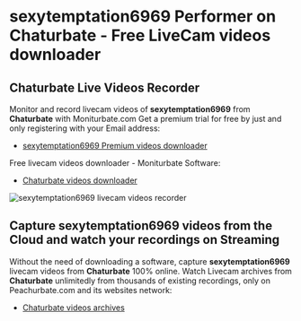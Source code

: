 # sexytemptation6969 Performer on Chaturbate - Free LiveCam videos downloader

## Chaturbate Live Videos Recorder

Monitor and record livecam videos of **sexytemptation6969** from **Chaturbate** with Moniturbate.com
Get a premium trial for free by just and only registering with your Email address:
* [sexytemptation6969 Premium videos downloader](https://moniturbate.com/request-demo-licence-key.html)

Free livecam videos downloader - Moniturbate Software:
* [Chaturbate videos downloader](https://moniturbate.com/moniturbate-download-software.html)

![sexytemptation6969 livecam videos recorder](https://peachurnet.com/templates/moniturbate-software.png)


## Capture sexytemptation6969 videos from the Cloud and watch your recordings on Streaming

Without the need of downloading a software, capture **sexytemptation6969** livecam videos from **Chaturbate** 100% online.
Watch Livecam archives from **Chaturbate** unlimitedly from thousands of existing recordings, only on Peachurbate.com and its websites network:
* [Chaturbate videos archives](https://peachurnet.com/)